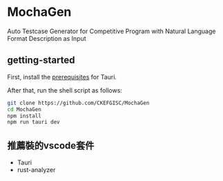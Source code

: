 # MochaGen
Auto Testcase Generator for Competitive Program with Natural Language Format Description as Input

## getting-started

First, install the [prerequisites](https://tauri.app/v1/guides/getting-started/prerequisites/) for Tauri.

After that, run the shell script as follows:

```sh
git clone https://github.com/CKEFGISC/MochaGen
cd MochaGen
npm install
npm run tauri dev
```

## 推薦裝的vscode套件
- Tauri
- rust-analyzer
